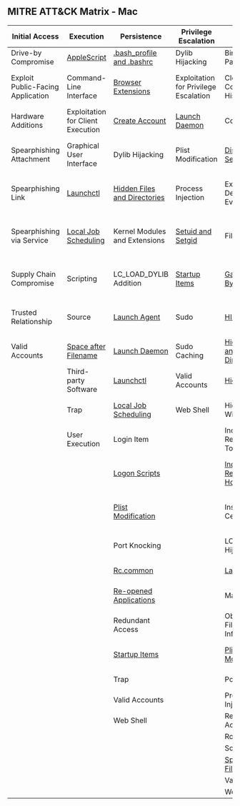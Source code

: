 ## MITRE ATT&CK Matrix - Mac

| Initial Access	| Execution	| Persistence	| Privilege Escalation	| Defense Evasion	| Credential Access	| Discovery	| Lateral Movement	| Collection	| Exfiltration	| Command and Control|
|-------------------------------------------------------|----------------------------------------|-----------------------------------------|----------------------------------------|----------------------------------------|-------------------------------------|------------------------------------|--------------------------------|--------------------------------|-----------------------------------------------|-----------------------------------------|
| Drive-by Compromise	| [AppleScript](Execution/AppleScript.md)	| [.bash_profile and .bashrc](Persistence/bash_profile_and_bashrc.md)	| Dylib Hijacking	| Binary Padding	| [Bash History](Credential_Access/Bash_History.md) 	| [Account Discovery](Discovery/Account_Discovery.md) 	| [AppleScript](Execution/AppleScript.md)	| Audio Capture	| Automated Exfiltration	| Commonly Used Port| 
| Exploit Public-Facing Application	| Command-Line Interface	| [Browser Extensions](Persistence/Browser_Extensions.md) 	| Exploitation for Privilege Escalation	| Clear Command History	| Brute Force	| Application Window Discovery	| Application Deployment Software	| Automated Collection	| Data Compressed	| Communication Through Removable Media| 
| Hardware Additions	| Exploitation for Client Execution	| [Create Account](Persistence/Create_Account.md) 	| [Launch Daemon](Persistence/Launch_Daemon.md) 	|Code Signing	| [Credentials in Files](Credential_Access/Credentials_in_Files.md)  	| Browser Bookmark Discovery	| Exploitation of Remote Services	| Clipboard Data	| Data Encrypted	| Connection Proxy| 
| Spearphishing Attachment	| Graphical User Interface	| Dylib Hijacking	| Plist Modification	| [Disabling Security Tools](Defense_Evasion/Disabling_Security_Tools.md)	| Exploitation for Credential Access	| [File and Directory Discovery](Discovery/File_and_Directory_Discovery.md)	|  [Logon Scripts](Persistence/Logon_Scripts.md) 	| Data Staged	 | Data Transfer Size Limits	| [Custom Command and Control Protocol](Command_and_Control/Custom_Command_and_Control_Protocol.md)l| 
| Spearphishing Link	| [Launchctl](Defense_Evasion/Launchctl.md)	| [Hidden Files and Directories](Defense_Evasion/Hidden_Files_and_Directories)	| Process Injection	| Exploitation for Defense Evasion	| Input Capture	|  [Network Service Scanning](Discovery/Network_Service_Scanning.md)	| Remote File Copy	| Data from Information Repositories	| [Exfiltration Over Alternative Protocol](Exfiltration/Exfiltration_Over_Alternative_Protocol.md) 	| Custom Cryptographic Protocol| 
| Spearphishing via Service	| 	[Local Job Scheduling](Persistence/Local_Job_Scheduling.md)	| Kernel Modules and Extensions	| [Setuid and Setgid](Privilege_Escalation/Setuid_and_Setgid.md)	| File Deletion	|  [Input Prompt](Credential_Access/Input_Prompt.md) 	| [Network Share Discovery](Discovery/Network_Share_Discovery.md)	| Remote Services	| Data from Local System	| Exfiltration Over Command and Control Channel	| Data Encoding| 
| Supply Chain Compromise	| Scripting	| LC_LOAD_DYLIB Addition	| [Startup Items](Persistence/Startup_Items.md)	| [Gatekeeper Bypass](Defense_Evasion/Gatekeeper_Bypass.md) 	| [Keychain](Credential_Access/Keychain.md)	| Password Policy Discovery	| SSH Hijacking	| Data from Network Shared Drive	| Exfiltration Over Other Network Medium	| Data Obfuscation| 
| Trusted Relationship	| Source	| [Launch Agent](Persistence/Launch_Agent.md) 	| Sudo	| [HISTCONTROL](Defense_Evasion/HISTCONTROL.md) 	| Network Sniffing	|[Permission Groups Discovery](Discovery/Permissions_Groups_Discovery.md)	| Third-party Software	| Data from Removable Media	| Exfiltration Over Physical Medium	| Domain Fronting| 
| Valid Accounts	| [Space after Filename](Execution/Space_After_Filename.md)	| [Launch Daemon](Persistence/Launch_Daemon.md) 	| Sudo Caching	| [Hidden Files and Directories](Defense_Evasion/Hidden_Files_and_Directories)	|Private Keys	| [Process Discovery](Discovery/Process_Discovery.md) | 		| Input Capture	| Scheduled Transfer	| Fallback Channels| 
| 		| Third-party Software	| [Launchctl](Defense_Evasion/Launchctl.md)	| Valid Accounts	| [Hidden Users](Defense_Evasion/Hidden_Users.md)	| Securityd Memory	| [Remote System Discovery](Discovery/Remote_System_Discovery.md) 		| 		| [Screen Capture](Collection/Screen_Capture.md)		| 			| Multi-Stage Channels| 
| 		| Trap	| [Local Job Scheduling](Persistence/Local_Job_Scheduling.md)	| Web Shell	| Hidden Window	| Two-Factor Authentication Interception	| [Security Software Discovery](Discovery/Security_Software_Discovery.md) 		|		|  Video Capture		| 		| Multi-hop Proxy| 
| 		| User Execution	| Login Item		| 		| Indicator Removal from Tools		| 		| [System Information Discovery](Discovery/System_Information_Discovery.md)				| 		| 		| 		| Multiband Communication| 
| 		| 		|  [Logon Scripts](Persistence/Logon_Scripts.md) 		| 			| [Indicator Removal on Host](Defense_Evasion/Indicator_Removal_On_Host.md) 		| 			| [System Network Configuration Discovery](Discovery/System_Network_Configuration_Discovery.md)				| 		| 		| 		| Multilayer Encryption| 
| 		| 		| [Plist Modification](Persistence/Plist_Modification.md)		| 		| Install Root Certificate		| 		| System Network Connections Discovery				| 		| 		| 		| Port Knocking| 
|  		| 		| Port Knocking		| 		| LC_MAIN Hijacking		| 			| [System Owner/User Discovery](Discovery/System_Owner_User_Discovery.md) 				| 		| 		| 		| Remote Access Tools| 
|  		| 		| [Rc.common](Persistence/Rc.common.md)		| 		| [Launchctl](Defense_Evasion/Launchctl.md)						| 		| 		| 		| 		| 		| Remote File Copy| 
|  		| 		| [Re-opened Applications](Persistence/Re-opened_Applications.md) 		| 	| Masquerading			| 		| 		| 		| 		| 		| Standard Application Layer Protocol| 
|  		| 		| Redundant Access		| 	| Obfuscated Files or Information		| 		| 		| 		| 		| 		| Standard Cryptographic Protocol| 
|  		| 		| [Startup Items](Persistence/Startup_Items.md)		| 	| [Plist Modification](Persistence/Plist_Modification.md)						| 		| 		| 		| 		| 		| Standard Non-Application Layer Protocol| 
|  		| 		| Trap		| 	| Port Knocking								| 		| 		| 		| 		| 		| Uncommonly Used Port| 
|  		| 		| Valid Accounts		| 		| Process Injection						| 		| 		| 		| 		| 		| Web Service| 
|  		| 		| Web Shell		| 	| Redundant Access			 	| 	| 	| 	| 	| 	| 	| 		
| 	| 	| 	| 	| Rootkit					| 	 	| 	| 	| 	| 	| 	| 			
| 	| 	| 	| 	|  Scripting				| 		| 	| 	| 	| 	| 	| 	 
| 	| 	| 	| 	|  [Space after Filename](Execution/Space_After_Filename.md)		| 		| 	| 	| 	| 	| 	| 	 		
| 	| 	| 	| 	|  Valid Accounts			| 		| 	| 	| 	| 	| 	| 	 	
| 	| 	| 	| 	|  Web Service				| 	 	| 	| 	| 	| 	| 	| 	  
